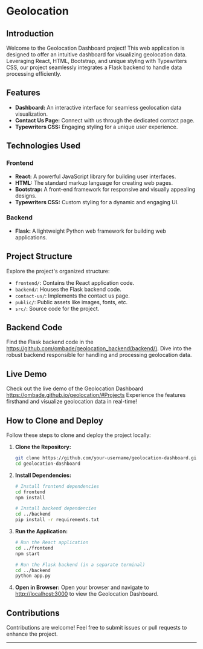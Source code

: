 

# Geolocation 

## Introduction

Welcome to the Geolocation Dashboard project! This web application is designed to offer an intuitive dashboard for visualizing geolocation data. Leveraging React, HTML, Bootstrap, and unique styling with Typewriters CSS, our project seamlessly integrates a Flask backend to handle data processing efficiently.

## Features

- **Dashboard:** An interactive interface for seamless geolocation data visualization.
- **Contact Us Page:** Connect with us through the dedicated contact page.
- **Typewriters CSS:** Engaging styling for a unique user experience.

## Technologies Used

### Frontend

- **React:** A powerful JavaScript library for building user interfaces.
- **HTML:** The standard markup language for creating web pages.
- **Bootstrap:** A front-end framework for responsive and visually appealing designs.
- **Typewriters CSS:** Custom styling for a dynamic and engaging UI.

### Backend

- **Flask:** A lightweight Python web framework for building web applications.

## Project Structure

Explore the project's organized structure:

- `frontend/`: Contains the React application code.
- `backend/`: Houses the Flask backend code.
- `contact-us/`: Implements the contact us page.
- `public/`: Public assets like images, fonts, etc.
- `src/`: Source code for the project.

## Backend Code

Find the Flask backend code in the https://github.com/ombade/geolocation_backend(backend/). Dive into the robust backend responsible for handling and processing geolocation data.

## Live Demo

Check out the live demo of the Geolocation Dashboard https://ombade.github.io/geolocation/#Projects Experience the features firsthand and visualize geolocation data in real-time!

## How to Clone and Deploy

Follow these steps to clone and deploy the project locally:

1. **Clone the Repository:**
   ```bash
   git clone https://github.com/your-username/geolocation-dashboard.git
   cd geolocation-dashboard
   ```

2. **Install Dependencies:**
   ```bash
   # Install frontend dependencies
   cd frontend
   npm install

   # Install backend dependencies
   cd ../backend
   pip install -r requirements.txt
   ```

3. **Run the Application:**
   ```bash
   # Run the React application
   cd ../frontend
   npm start

   # Run the Flask backend (in a separate terminal)
   cd ../backend
   python app.py
   ```

4. **Open in Browser:**
   Open your browser and navigate to [http://localhost:3000](http://localhost:3000) to view the Geolocation Dashboard.

## Contributions

Contributions are welcome! Feel free to submit issues or pull requests to enhance the project.

---
